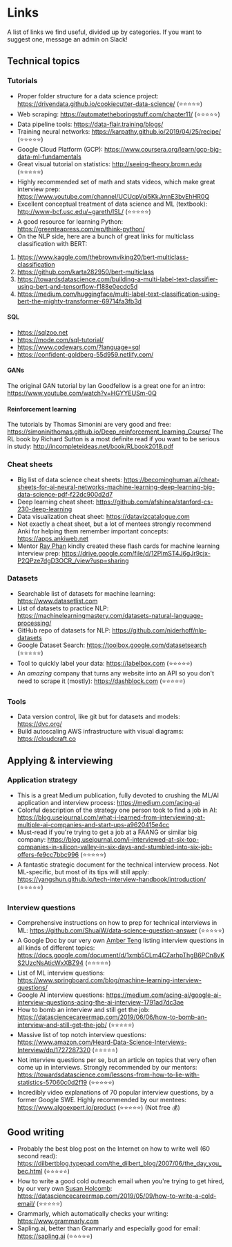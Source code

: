 # Links

A list of links we find useful, divided up by categories. If you want to suggest one, message an admin on Slack!

## Technical topics

### Tutorials

- Proper folder structure for a data science project: https://drivendata.github.io/cookiecutter-data-science/ (⭐️⭐️⭐️⭐️⭐️)
- Web scraping: https://automatetheboringstuff.com/chapter11/ (⭐️⭐️⭐️⭐️⭐️)
- Data pipeline tools: https://data-flair.training/blogs/
- Training neural networks: https://karpathy.github.io/2019/04/25/recipe/ (⭐️⭐️⭐️⭐️⭐️)
- Google Cloud Platform (GCP): https://www.coursera.org/learn/gcp-big-data-ml-fundamentals
- Great visual tutorial on statistics: http://seeing-theory.brown.edu (⭐️⭐️⭐️⭐️⭐️)
- Highly recommended set of math and stats videos, which make great interview prep: https://www.youtube.com/channel/UCUcpVoi5KkJmnE3bvEhHR0Q
- Excellent conceptual treatment of data science and ML (textbook): http://www-bcf.usc.edu/~gareth/ISL/ (⭐️⭐️⭐️⭐️⭐️)
- A good resource for learning Python: https://greenteapress.com/wp/think-python/
- On the NLP side, here are a bunch of great links for multiclass classification with BERT:
1) https://www.kaggle.com/thebrownviking20/bert-multiclass-classification
2) https://github.com/karta282950/bert-multiclass
3) https://towardsdatascience.com/building-a-multi-label-text-classifier-using-bert-and-tensorflow-f188e0ecdc5d
4) https://medium.com/huggingface/multi-label-text-classification-using-bert-the-mighty-transformer-69714fa3fb3d

#### SQL

- https://sqlzoo.net
- https://mode.com/sql-tutorial/
- https://www.codewars.com/?language=sql
- https://confident-goldberg-55d959.netlify.com/

#### GANs

The original GAN tutorial by Ian Goodfellow is a great one for an intro: https://www.youtube.com/watch?v=HGYYEUSm-0Q

#### Reinforcement learning

The tutorials by Thomas Simonini are very good and free: https://simoninithomas.github.io/Deep_reinforcement_learning_Course/
The RL book by Richard Sutton is a most definite read if you want to be serious in study: http://incompleteideas.net/book/RLbook2018.pdf

### Cheat sheets

- Big list of data science cheat sheets: https://becominghuman.ai/cheat-sheets-for-ai-neural-networks-machine-learning-deep-learning-big-data-science-pdf-f22dc900d2d7
- Deep learning cheat sheet: https://github.com/afshinea/stanford-cs-230-deep-learning
- Data visualization cheat sheet: https://datavizcatalogue.com
- Not exactly a cheat sheet, but a lot of mentees strongly recommend Anki for helping them remember important concepts: https://apps.ankiweb.net
- Mentor [Ray Phan](https://www.linkedin.com/in/rayryeng/) kindly created these flash cards for machine learning interview prep: https://drive.google.com/file/d/12PImST4J6gJr9cjx-P2QPze7dgD3OCR_/view?usp=sharing

### Datasets

- Searchable list of datasets for machine learning: https://www.datasetlist.com
- List of datasets to practice NLP: https://machinelearningmastery.com/datasets-natural-language-processing/
- GitHub repo of datasets for NLP: https://github.com/niderhoff/nlp-datasets
- Google Dataset Search: https://toolbox.google.com/datasetsearch (⭐️⭐️⭐️⭐️⭐️)
- Tool to quickly label your data: https://labelbox.com (⭐️⭐️⭐️⭐️⭐️)
- An _amazing_ company that turns any website into an API so you don't need to scrape it (mostly): https://dashblock.com (⭐️⭐️⭐️⭐️⭐️)

### Tools
- Data version control, like git but for datasets and models: https://dvc.org/
- Build autoscaling AWS infrastructure with visual diagrams: https://cloudcraft.co

## Applying & interviewing

### Application strategy

- This is a great Medium publication, fully devoted to crushing the ML/AI application and interview process: https://medium.com/acing-ai
- Colorful description of the strategy one person took to find a job in AI: https://blog.usejournal.com/what-i-learned-from-interviewing-at-multiple-ai-companies-and-start-ups-a9620415e4cc
- Must-read if you're trying to get a job at a FAANG or similar big company: https://blog.usejournal.com/i-interviewed-at-six-top-companies-in-silicon-valley-in-six-days-and-stumbled-into-six-job-offers-fe9cc7bbc996 (⭐️⭐️⭐️⭐️⭐️)
- A fantastic strategic document for the technical interview process. Not ML-specific, but most of its tips will still apply: https://yangshun.github.io/tech-interview-handbook/introduction/ (⭐️⭐️⭐️⭐️⭐️)

### Interview questions

- Comprehensive instructions on how to prep for technical interviews in ML: https://github.com/ShuaiW/data-science-question-answer (⭐️⭐️⭐️⭐️⭐️)
- A Google Doc by our very own [Amber Teng](https://twitter.com/ambervteng) listing interview questions in all kinds of different topics: https://docs.google.com/document/d/1xmb5CLm4CZarhpThgB6PCn8vKS2UzcNsAticWxXBZ94 (⭐️⭐️⭐️⭐️⭐️)
- List of ML interview questions: https://www.springboard.com/blog/machine-learning-interview-questions/
- Google AI interview questions: https://medium.com/acing-ai/google-ai-interview-questions-acing-the-ai-interview-1791ad7dc3ae
- How to bomb an interview and still get the job: https://datasciencecareermap.com/2019/06/06/how-to-bomb-an-interview-and-still-get-the-job/  (⭐️⭐️⭐️⭐️⭐️)
- Massive list of top notch interview questions: https://www.amazon.com/Heard-Data-Science-Interviews-Interview/dp/1727287320 (⭐️⭐️⭐️⭐️⭐️)
- Not interview questions per se, but an article on topics that very often come up in interviews. Strongly recommended by our mentors: https://towardsdatascience.com/lessons-from-how-to-lie-with-statistics-57060c0d2f19 (⭐️⭐️⭐️⭐️⭐️)
- Incredibly video explanations of 70 popular interview questions, by a former Google SWE. Highly recommended by our mentees: https://www.algoexpert.io/product (⭐️⭐️⭐️⭐️⭐️) (Not free 💰)

## Good writing

- Probably the best blog post on the Internet on how to write well (60 second read): https://dilbertblog.typepad.com/the_dilbert_blog/2007/06/the_day_you_bec.html (⭐️⭐️⭐️⭐️⭐️)
- How to write a good cold outreach email when you're trying to get hired, by our very own [Susan Holcomb](https://twitter.com/h0lc0mb): https://datasciencecareermap.com/2019/05/09/how-to-write-a-cold-email/ (⭐️⭐️⭐️⭐️⭐️)
- Grammarly, which automatically checks your writing: https://www.grammarly.com
- Sapling.ai, better than Grammarly and especially good for email: https://sapling.ai (⭐️⭐️⭐️⭐️⭐️)

